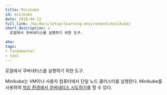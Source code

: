 ```yaml
---
title: Minikube
id: minikube
date: 2018-04-12
full_link: /ko/docs/setup/learning-environment/minikube/
short_description: >
  로컬에서 쿠버네티스를 실행하기 위한 도구.

aka:
tags:
- fundamental
- tool
---
```

 로컬에서 쿠버네티스를 실행하기 위한 도구.

<!--more-->

Minikube는 VM이나 사용자 컴퓨터에서 단일 노드 클러스터를 실행한다.
Minikube를 사용하여
[학습 환경에서 쿠버네티스 시도하기](/docs/setup/learning-environment/)를 할 수 있다.

